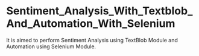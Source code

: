 # Sentiment_Analysis_With_Textblob_And_Automation_With_Selenium
It is aimed to perform Sentiment Analysis using TextBlob Module and Automation using Selenium Module.
